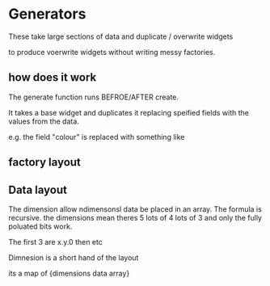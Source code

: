 # Generators

These take large sections of data and duplicate / overwrite widgets

to produce voerwrite widgets without writing messy factories.

## how does it work

The generate function runs BEFROE/AFTER create.

It takes a base widget and duplicates it replacing speified fields with
the values from the data.

e.g. the field "colour" is replaced with something like 

## factory layout

## Data layout

The dimension allow ndimensonsl data be placed in an array.
The formula is recursive. the dimensions mean theres 5 lots of 4 lots of 3
and only the fully poluated bits work.

The first 3 are x.y.0 then etc

Dimnesion is a short hand of the layout

its a map of {dimensions data array}
